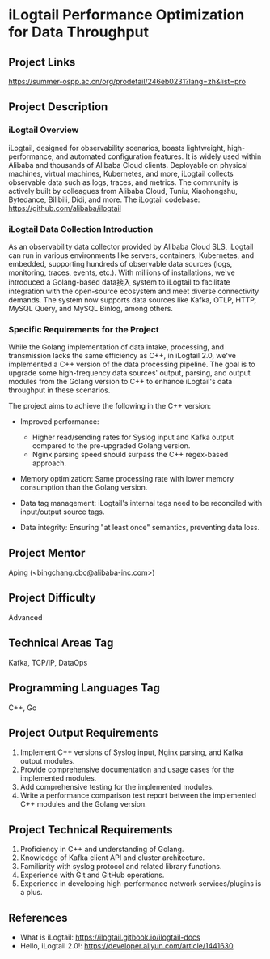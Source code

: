 # iLogtail Performance Optimization for Data Throughput

## Project Links

<https://summer-ospp.ac.cn/org/prodetail/246eb0231?lang=zh&list=pro>

## Project Description

### iLogtail Overview

iLogtail, designed for observability scenarios, boasts lightweight, high-performance, and automated configuration features. It is widely used within Alibaba and thousands of Alibaba Cloud clients. Deployable on physical machines, virtual machines, Kubernetes, and more, iLogtail collects observable data such as logs, traces, and metrics. The community is actively built by colleagues from Alibaba Cloud, Tuniu, Xiaohongshu, Bytedance, Bilibili, Didi, and more. The iLogtail codebase: <https://github.com/alibaba/ilogtail>

### iLogtail Data Collection Introduction

As an observability data collector provided by Alibaba Cloud SLS, iLogtail can run in various environments like servers, containers, Kubernetes, and embedded, supporting hundreds of observable data sources (logs, monitoring, traces, events, etc.). With millions of installations, we've introduced a Golang-based data接入 system to iLogtail to facilitate integration with the open-source ecosystem and meet diverse connectivity demands. The system now supports data sources like Kafka, OTLP, HTTP, MySQL Query, and MySQL Binlog, among others.

### Specific Requirements for the Project

While the Golang implementation of data intake, processing, and transmission lacks the same efficiency as C++, in iLogtail 2.0, we've implemented a C++ version of the data processing pipeline. The goal is to upgrade some high-frequency data sources' output, parsing, and output modules from the Golang version to C++ to enhance iLogtail's data throughput in these scenarios.

The project aims to achieve the following in the C++ version:

* Improved performance:
  * Higher read/sending rates for Syslog input and Kafka output compared to the pre-upgraded Golang version.
  * Nginx parsing speed should surpass the C++ regex-based approach.

* Memory optimization: Same processing rate with lower memory consumption than the Golang version.

* Data tag management: iLogtail's internal tags need to be reconciled with input/output source tags.

* Data integrity: Ensuring "at least once" semantics, preventing data loss.

## Project Mentor

Aping (<<bingchang.cbc@alibaba-inc.com>>)

## Project Difficulty

Advanced

## Technical Areas Tag

Kafka, TCP/IP, DataOps

## Programming Languages Tag

C++, Go

## Project Output Requirements

1. Implement C++ versions of Syslog input, Nginx parsing, and Kafka output modules.
2. Provide comprehensive documentation and usage cases for the implemented modules.
3. Add comprehensive testing for the implemented modules.
4. Write a performance comparison test report between the implemented C++ modules and the Golang version.

## Project Technical Requirements

1. Proficiency in C++ and understanding of Golang.
2. Knowledge of Kafka client API and cluster architecture.
3. Familiarity with syslog protocol and related library functions.
4. Experience with Git and GitHub operations.
5. Experience in developing high-performance network services/plugins is a plus.

## References

* What is iLogtail: <https://ilogtail.gitbook.io/ilogtail-docs>
* Hello, iLogtail 2.0!: <https://developer.aliyun.com/article/1441630>
